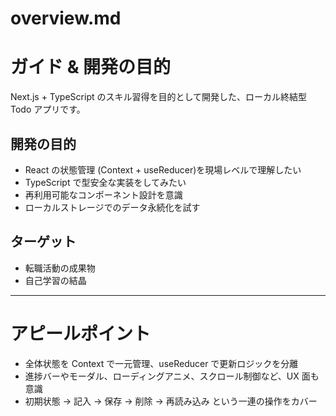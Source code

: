 # overview\.md

# ガイド & 開発の目的

Next.js + TypeScript のスキル習得を目的として開発した、ローカル終結型 Todo アプリです。

## 開発の目的

- React の状態管理 (Context + useReducer)を現場レベルで理解したい
- TypeScript で型安全な実装をしてみたい
- 再利用可能なコンポーネント設計を意識
- ローカルストレージでのデータ永続化を試す

## ターゲット

- 転職活動の成果物
- 自己学習の結晶

---

# アピールポイント

- 全体状態を Context で一元管理、useReducer で更新ロジックを分離
- 進捗バーやモーダル、ローディングアニメ、スクロール制御など、UX 面も意識
- 初期状態 → 記入 → 保存 → 削除 → 再読み込み という一連の操作をカバー
